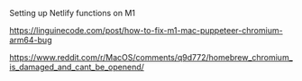 Setting up Netlify functions on M1

https://linguinecode.com/post/how-to-fix-m1-mac-puppeteer-chromium-arm64-bug

https://www.reddit.com/r/MacOS/comments/q9d772/homebrew_chromium_is_damaged_and_cant_be_openend/